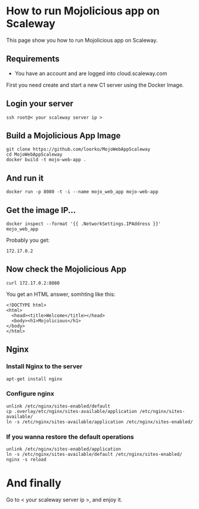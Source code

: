 # How to run Mojolicious app on Scaleway

This page show you how to run Mojolicious app on Scaleway.

## Requirements
 * You have an account and are logged into cloud.scaleway.com

First you need create and start a new C1 server using the Docker Image.

## Login your server
```
ssh root@< your scaleway server ip >
```
## Build a Mojolicious App Image
```
git clone https://github.com/loorko/MojoWebAppScaleway
cd MojoWebAppScaleway
docker build -t mojo-web-app .
```
## And run it
```
docker run -p 8080 -t -i --name mojo_web_app mojo-web-app
```
## Get the image IP...
```
docker inspect --format '{{ .NetworkSettings.IPAddress }}' mojo_web_app
```
Probably you get:
```
172.17.0.2
```
## Now check the Mojolicious App
```
curl 172.17.0.2:8080

```
You get an HTML answer, somhting like this:
```
<!DOCTYPE html>
<html>
  <head><title>Welcome</title></head>
  <body><h1>Mojolicious</h1>
</body>
</html>
```
## Nginx
### Install Nginx to the server
```
apt-get install nginx
```
### Configure nginx
```
unlink /etc/nginx/sites-enabled/default
cp .overlay/etc/nginx/sites-available/application /etc/nginx/sites-available/
ln -s /etc/nginx/sites-available/application /etc/nginx/sites-enabled/
```
### If you wanna restore the default operations
```
unlink /etc/nginx/sites-enabled/application
ln -s /etc/nginx/sites-available/default /etc/nginx/sites-enabled/
nginx -s reload
```
# And finally
Go to < your scaleway server ip >, and enjoy it.